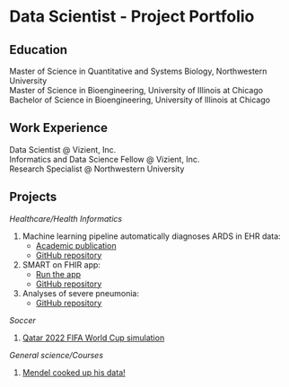 # Data Scientist - Project Portfolio 

## Education

Master of Science in Quantitative and Systems Biology, Northwestern University  
Master of Science in Bioengineering, University of Illinois at Chicago  
Bachelor of Science in Bioengineering, University of Illinois at Chicago

## Work Experience  

Data Scientist @ Vizient, Inc.  
Informatics and Data Science Fellow @ Vizient, Inc.  
Research Specialist @ Northwestern University  

## Projects  

*Healthcare/Health Informatics*
1. Machine learning pipeline automatically diagnoses ARDS in EHR data:
   - [Academic publication](https://doi.org/10.1101/2024.05.21.24307715)
   - [GitHub repository](https://github.com/amarallab/ARDS_diagnosis)
2. SMART on FHIR app:
   - [Run the app](https://github.com/morales-felix/SMART-on-FHIR-Python-app)
   - [GitHub repository](https://github.com/morales-felix/SMART-on-FHIR-Python-app)
3. Analyses of severe pneumonia:
   - [GitHub repository](https://github.com/morales-felix/analyses_of_severe_pneumonia)

  
*Soccer*
1. [Qatar 2022 FIFA World Cup simulation](https://morales-felix.github.io/Qatar-2022-FIFA-World-Cup-simulation/)


*General science/Courses*
1. [Mendel cooked up his data!](https://github.com/morales-felix/Mendel_cooked_up_his_data)
